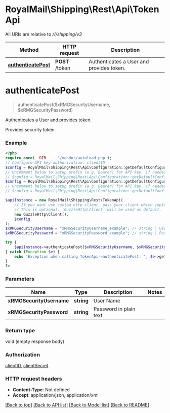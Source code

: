 # RoyalMail\Shipping\Rest\Api\TokenApi

All URIs are relative to *///shipping/v3*

Method | HTTP request | Description
------------- | ------------- | -------------
[**authenticatePost**](TokenApi.md#authenticatePost) | **POST** /token | Authenticates a User and provides token.

# **authenticatePost**
> authenticatePost($xRMGSecurityUsername, $xRMGSecurityPassword)

Authenticates a User and provides token.

Provides security token.

### Example
```php
<?php
require_once(__DIR__ . '/vendor/autoload.php');
// Configure API key authorization: clientID
$config = RoyalMail\Shipping\Rest\Api\Configuration::getDefaultConfiguration()->setApiKey('X-IBM-Client-Id', 'YOUR_API_KEY');
// Uncomment below to setup prefix (e.g. Bearer) for API key, if needed
// $config = RoyalMail\Shipping\Rest\Api\Configuration::getDefaultConfiguration()->setApiKeyPrefix('X-IBM-Client-Id', 'Bearer');// Configure API key authorization: clientSecret
$config = RoyalMail\Shipping\Rest\Api\Configuration::getDefaultConfiguration()->setApiKey('X-IBM-Client-Secret', 'YOUR_API_KEY');
// Uncomment below to setup prefix (e.g. Bearer) for API key, if needed
// $config = RoyalMail\Shipping\Rest\Api\Configuration::getDefaultConfiguration()->setApiKeyPrefix('X-IBM-Client-Secret', 'Bearer');

$apiInstance = new RoyalMail\Shipping\Rest\TokenApi(
    // If you want use custom http client, pass your client which implements `GuzzleHttp\ClientInterface`.
    // This is optional, `GuzzleHttp\Client` will be used as default.
    new GuzzleHttp\Client(),
    $config
);
$xRMGSecurityUsername = "xRMGSecurityUsername_example"; // string | User Name
$xRMGSecurityPassword = "xRMGSecurityPassword_example"; // string | Password in plain text

try {
    $apiInstance->authenticatePost($xRMGSecurityUsername, $xRMGSecurityPassword);
} catch (Exception $e) {
    echo 'Exception when calling TokenApi->authenticatePost: ', $e->getMessage(), PHP_EOL;
}
?>
```

### Parameters

Name | Type | Description  | Notes
------------- | ------------- | ------------- | -------------
 **xRMGSecurityUsername** | **string**| User Name |
 **xRMGSecurityPassword** | **string**| Password in plain text |

### Return type

void (empty response body)

### Authorization

[clientID](../../README.md#clientID), [clientSecret](../../README.md#clientSecret)

### HTTP request headers

 - **Content-Type**: Not defined
 - **Accept**: application/json, application/xml

[[Back to top]](#) [[Back to API list]](../../README.md#documentation-for-api-endpoints) [[Back to Model list]](../../README.md#documentation-for-models) [[Back to README]](../../README.md)

